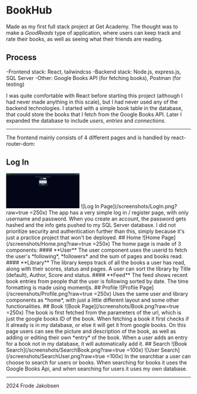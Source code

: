 # BookHub
Made as my first full stack project at Get Academy. 
The thought was to make a *GoodReads* type of application, where users can keep track and rate their books, as well as seeing what their friends are reading.

## Process
-Frontend stack: React, tailwindcss
-Backend stack: Node.js, express.js, SQL Server
-Other: Google Books API (for fetching books), Postman (for testing)

I was quite comfortable with React before starting this project (although I had never made anything in this scale), but I had never used any of the backend technologies.
I started with a simple book table in the database, that could store the books that I fetch from the Google Books API. Later I expanded the database to include *users*, *entries* and *connections*.
***
The frontend mainly consists of 4 different pages and is handled by react-router-dom:
## Log In
<img alt="Log In Page" src="/screenshots/LogIn.png?raw=true" width="200">
![Log In Page](/screenshots/LogIn.png?raw=true =250x)
The app has a very simple log in / register page, with only username and password. 
When you create an account, the password gets hashed and the info gets pushed to my SQL Server database.
I did not prioritize security and authentication further than this, simply because it's just a practice project that won't be deployed.
## Home
![Home Page](/screenshots/Home.png?raw=true =250x)
The home page is made of 3 components:
#### **User**
The user component uses the userid to fetch the user's *following*, *followers* and the sum of pages and books read.
#### **Library**
The library keeps track of all the books a user has read, along with their scores, status and pages. 
A user can sort the library by Title (default), Author, Score and status.
#### **Feed**
The feed shows recent book entries from people that the user is following sorted by date. The time formatting is made using momentjs.
## Profile
![Profile Page](/screenshots/Profile.png?raw=true =250x)
Uses the same user and library components as *home*, with just a little different layout and some other functionalities.
## Book
![Book Page](/screenshots/Book.png?raw=true =250x)
The book is first fetched from the parameters of the url, which is just the google books ID of the book. When fetching a book it first checks if it already is in my database, or else it will get it from google books. On this page users can see the picture and description of the book, as well as adding or editing their own *entry* of the book. When a user adds an entry for a book not in my database, it will automatically add it.
## Search
![Book Search](/screenshots/SearchBook.png?raw=true =100x)
![User Search](/screenshots/SearchUser.png?raw=true =100x)
In the searchbar a user can choose to search for users or books. When searching for books it uses the Google Books Api, and when searching for users it uses my own database.

***
2024 Frode Jakobsen

